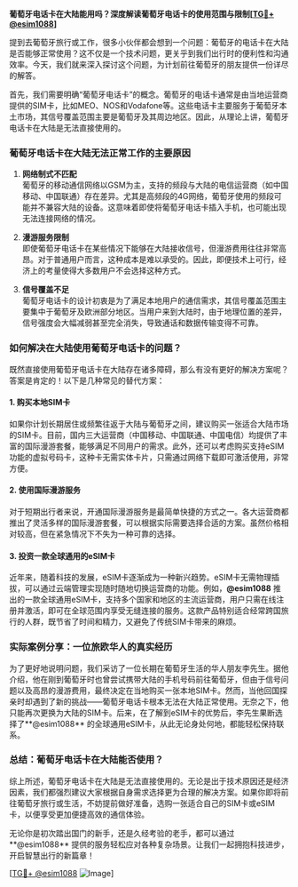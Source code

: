 **葡萄牙电话卡在大陆能用吗？深度解读葡萄牙电话卡的使用范围与限制[[TG💪+ @esim1088](https://t.me/s/esim1088)]**

提到去葡萄牙旅行或工作，很多小伙伴都会想到一个问题：葡萄牙的电话卡在大陆是否能够正常使用？这不仅是一个技术问题，更关乎到我们出行时的便利性和沟通效率。今天，我们就来深入探讨这个问题，为计划前往葡萄牙的朋友提供一份详尽的解答。

首先，我们需要明确“葡萄牙电话卡”的概念。葡萄牙的电话卡通常是由当地运营商提供的SIM卡，比如MEO、NOS和Vodafone等。这些电话卡主要服务于葡萄牙本土市场，其信号覆盖范围主要是葡萄牙及其周边地区。因此，从理论上讲，葡萄牙电话卡在大陆是无法直接使用的。

### 葡萄牙电话卡在大陆无法正常工作的主要原因

1. **网络制式不匹配**  
   葡萄牙的移动通信网络以GSM为主，支持的频段与大陆的电信运营商（如中国移动、中国联通）存在差异。尤其是高频段的4G网络，葡萄牙使用的频段可能并不兼容大陆的设备。这意味着即使将葡萄牙电话卡插入手机，也可能出现无法连接网络的情况。

2. **漫游服务限制**  
   即使葡萄牙电话卡在某些情况下能够在大陆接收信号，但漫游费用往往非常高昂。对于普通用户而言，这种成本是难以承受的。因此，即便技术上可行，经济上的考量使得大多数用户不会选择这种方式。

3. **信号覆盖不足**  
   葡萄牙电话卡的设计初衷是为了满足本地用户的通信需求，其信号覆盖范围主要集中于葡萄牙及欧洲部分地区。当用户来到大陆时，由于地理位置的差异，信号强度会大幅减弱甚至完全消失，导致通话和数据传输变得不可靠。

### 如何解决在大陆使用葡萄牙电话卡的问题？

既然直接使用葡萄牙电话卡在大陆存在诸多障碍，那么有没有更好的解决方案呢？答案是肯定的！以下是几种常见的替代方案：

#### 1. 购买本地SIM卡
如果你计划长期居住或频繁往返于大陆与葡萄牙之间，建议购买一张适合大陆市场的SIM卡。目前，国内三大运营商（中国移动、中国联通、中国电信）均提供了丰富的国际漫游套餐，能够满足不同用户的需求。此外，还可以考虑购买支持eSIM功能的虚拟号码卡，这种卡无需实体卡片，只需通过网络下载即可激活使用，非常方便。

#### 2. 使用国际漫游服务
对于短期出行者来说，开通国际漫游服务是最简单快捷的方式之一。各大运营商都推出了灵活多样的国际漫游套餐，可以根据实际需要选择合适的方案。虽然价格相对较高，但在紧急情况下不失为一种可靠的选择。

#### 3. 投资一款全球通用的eSIM卡
近年来，随着科技的发展，eSIM卡逐渐成为一种新兴趋势。eSIM卡无需物理插拔，可以通过云端管理实现随时随地切换运营商的功能。例如，**@esim1088** 推出的一款全球通用eSIM卡，支持多个国家和地区的主流运营商，用户只需在线注册并激活，即可在全球范围内享受无缝连接的服务。这款产品特别适合经常跨国旅行的人群，既节省了时间和精力，又避免了传统SIM卡带来的麻烦。

### 实际案例分享：一位旅欧华人的真实经历

为了更好地说明问题，我们采访了一位长期在葡萄牙生活的华人朋友李先生。据他介绍，他在刚到葡萄牙时也曾尝试携带大陆的手机号码前往葡萄牙，但由于信号问题以及高昂的漫游费用，最终决定在当地购买一张本地SIM卡。然而，当他回国探亲时却遇到了新的挑战——葡萄牙电话卡根本无法在大陆正常使用。无奈之下，他只能再次更换为大陆的SIM卡。后来，在了解到eSIM卡的优势后，李先生果断选择了**@esim1088** 的全球通用eSIM卡，从此无论身处何地，都能轻松保持联系。

### 总结：葡萄牙电话卡在大陆能否使用？

综上所述，葡萄牙电话卡在大陆是无法直接使用的。无论是出于技术原因还是经济因素，我们都强烈建议大家根据自身需求选择更为合理的解决方案。如果你即将前往葡萄牙旅行或生活，不妨提前做好准备，选购一张适合自己的SIM卡或eSIM卡，以便享受更加便捷高效的通信体验。

无论你是初次踏出国门的新手，还是久经考验的老手，都可以通过**@esim1088** 提供的服务轻松应对各种复杂场景。让我们一起拥抱科技进步，开启智慧出行的新篇章！

[[TG💪+ @esim1088](https://t.me/s/esim1088) ![Image](https://i.postimg.cc/4NQfJmqS/Snipaste-2025-05-13-00-14-12.png)]